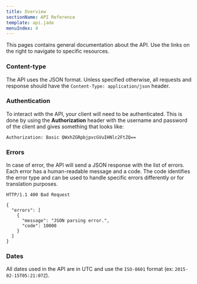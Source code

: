 ```yaml
---
title: Overview
sectionName: API Reference
template: api.jade
menuIndex: 4
---
```


This pages contains general documentation about the API. Use the links on the
right to navigate to specific resources.


### Content-type

The API uses the JSON format. Unless specified otherwise, all requests and 
response should have the `Content-Type: application/json` header.


### Authentication

To interact with the API, your client will need to be authenticated. This is done by using the **Authorization** header with the username and password of the client and gives something that looks like:

	Authorization: Basic QWxhZGRpbjpvcGVuIHNlc2FtZQ==


### Errors

In case of error, the API will send a JSON response with the list of errors. 
Each error has a human-readable message and a code. The code identifies the 
error type and can be used to handle specific errors differently or for 
translation purposes.


```
HTTP/1.1 400 Bad Request
 
{
  "errors": [
    { 
      "message": "JSON parsing error.",
      "code": 10000
    }
  ]
}
```

### Dates

All dates used in the API are in UTC and use the `ISO-8601` format (ex: 
`2015-02-15T05:21:07Z`).

